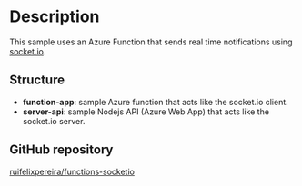 
# Description
This sample uses an Azure Function that sends real time notifications using [socket.io](https://socket.io/).

## Structure
- **function-app**: sample Azure function that acts like the socket.io client.
- **server-api**: sample Nodejs API (Azure Web App) that acts like the socket.io server.

## GitHub repository
[ruifelixpereira/functions-socketio](https://github.com/ruifelixpereira/functions-socketio.git)
